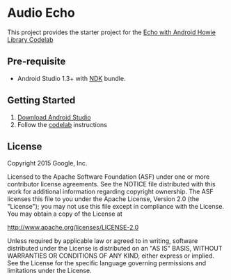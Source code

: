Audio Echo
==========

This project provides the starter project for the [Echo with Android Howie Library Codelab](https://codelabs-staging.storage.googleapis.com/codelabs/android-audio-high-performance/index.html?index=..%2F..%2Fbabbq-2015&viewga=%20UA-68632703-1#0) 

Pre-requisite
--------------
- Android Studio 1.3+ with [NDK](https://developer.android.com/ndk/) bundle.

Getting Started
---------------
1. [Download Android Studio](http://developer.android.com/sdk/index.html)
1. Follow the [codelab](https://codelabs-staging.storage.googleapis.com/codelabs/android-audio-high-performance/index.html?index=..%2F..%2Fbabbq-2015&viewga=%20UA-68632703-1#0) instructions


License
-------
Copyright 2015 Google, Inc.

Licensed to the Apache Software Foundation (ASF) under one or more contributor
license agreements.  See the NOTICE file distributed with this work for
additional information regarding copyright ownership.  The ASF licenses this
file to you under the Apache License, Version 2.0 (the "License"); you may not
use this file except in compliance with the License.  You may obtain a copy of
the License at

http://www.apache.org/licenses/LICENSE-2.0

Unless required by applicable law or agreed to in writing, software
distributed under the License is distributed on an "AS IS" BASIS, WITHOUT
WARRANTIES OR CONDITIONS OF ANY KIND, either express or implied.  See the
License for the specific language governing permissions and limitations under
the License.
